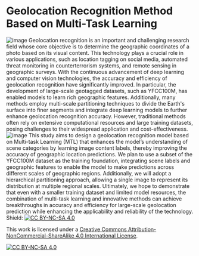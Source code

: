 # Geolocation Recognition Method Based on Multi-Task Learning
![image](https://github.com/user-attachments/assets/5688bbdc-08a4-4d74-b92c-d9ed148ae10e)
Geolocation recognition is an important and challenging research field whose core objective is to determine the geographic coordinates of a photo based on its visual content. This technology plays a crucial role in various applications, such as location tagging on social media, automated threat monitoring in counterterrorism systems, and remote sensing in geographic surveys. With the continuous advancement of deep learning and computer vision technologies, the accuracy and efficiency of geolocation recognition have significantly improved. In particular, the development of large-scale geotagged datasets, such as YFCC100M, has enabled models to learn rich geographic features. Additionally, many methods employ multi-scale partitioning techniques to divide the Earth's surface into finer segments and integrate deep learning models to further enhance geolocation recognition accuracy. However, traditional methods often rely on extensive computational resources and large training datasets, posing challenges to their widespread application and cost-effectiveness.
![image](https://github.com/user-attachments/assets/a4c1c50d-77a1-4dab-ab55-a82eec3134e4)
This study aims to design a geolocation recognition model based on Multi-task Learning (MTL) that enhances the model’s understanding of scene categories by learning image content labels, thereby improving the accuracy of geographic location predictions. We plan to use a subset of the YFCC100M dataset as the training foundation, integrating scene labels and geographic features to enable the model to make predictions across different scales of geographic regions. Additionally, we will adopt a hierarchical partitioning approach, allowing a single image to represent its distribution at multiple regional scales. Ultimately, we hope to demonstrate that even with a smaller training dataset and limited model resources, the combination of multi-task learning and innovative methods can achieve breakthroughs in accuracy and efficiency for large-scale geolocation prediction while enhancing the applicability and reliability of the technology.
Shield: [![CC BY-NC-SA 4.0][cc-by-nc-sa-shield]][cc-by-nc-sa]

This work is licensed under a
[Creative Commons Attribution-NonCommercial-ShareAlike 4.0 International License][cc-by-nc-sa].

[![CC BY-NC-SA 4.0][cc-by-nc-sa-image]][cc-by-nc-sa]

[cc-by-nc-sa]: http://creativecommons.org/licenses/by-nc-sa/4.0/
[cc-by-nc-sa-image]: https://licensebuttons.net/l/by-nc-sa/4.0/88x31.png
[cc-by-nc-sa-shield]: https://img.shields.io/badge/License-CC%20BY--NC--SA%204.0-lightgrey.svg
